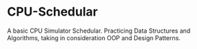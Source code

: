 # CPU-Schedular
A basic CPU Simulator Schedular.
Practicing Data Structures and Algorithms, taking in consideration OOP and Design Patterns.
